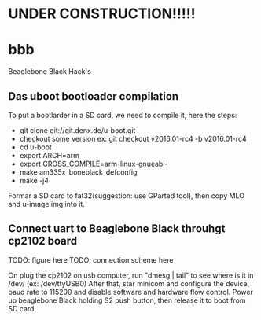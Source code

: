 # UNDER CONSTRUCTION!!!!!

# bbb
Beaglebone Black Hack's

## Das uboot bootloader compilation

To put a bootlarder in a SD card, we need to compile it, here the steps:

* git clone git://git.denx.de/u-boot.git
* checkout some version ex: git checkout v2016.01-rc4 -b v2016.01-rc4
* cd u-boot
* export ARCH=arm
* export CROSS_COMPILE=arm-linux-gnueabi-
* make am335x_boneblack_defconfig
* make -j4

Formar a SD card to fat32(suggestion: use GParted tool), then copy MLO and u-image.img into it.

## Connect uart to Beaglebone Black throuhgt cp2102 board

TODO: figure here
TODO: connection scheme here

On plug the cp2102 on usb computer, run "dmesg | tail" to see where is it in /dev/ (ex: /dev/ttyUSB0)
After that, star minicom and configure the device, baud rate to 115200 and disable software and hardware flow control.
Power up beaglebone Black holding S2 push button, then release it to boot from SD card.
